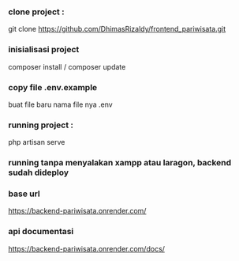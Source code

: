 ### clone project :
git clone https://github.com/DhimasRizaldy/frontend_pariwisata.git

### inisialisasi project
composer install / composer update

### copy file .env.example
buat file baru nama file nya .env

### running project :
php artisan serve

### running tanpa menyalakan xampp atau laragon, backend sudah dideploy

### base url
https://backend-pariwisata.onrender.com/

### api documentasi
https://backend-pariwisata.onrender.com/docs/



